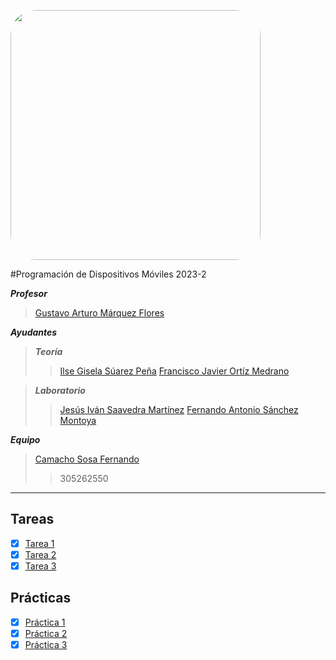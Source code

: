 [<img src="https://pagina.fciencias.unam.mx/sites/default/files/logoFC_2.png" width="400" style="float:center;border-radius:10%"/>](https://www.fciencias.unam.mx)


#Programación de Dispositivos Móviles 2023-2


***Profesor***
>  [Gustavo Arturo Márquez Flores](mailto:gmarquez@ciencias.unam.mx)

***Ayudantes***
>***Teoría***
>> [Ilse Gisela Súarez Peña](mailto:ilse_suarez@ciencias.unam.mx)
>> [Francisco Javier Ortíz Medrano](mailto:w.jav56@ciencias.unam.mx)

>***Laboratorio***
>> [Jesús Iván Saavedra Martínez](mailto:ivan.saavedra@ciencias.unam.mx)
>> [Fernando Antonio Sánchez Montoya](mailto:cafetafer@ciencias.unam.mx)


***Equipo***

>[Camacho Sosa Fernando](mailto:fcamachos@ciencias.unam.mx)
>> 305262550

---
## Tareas

- [x] [Tarea 1](./Tarea%201/HolaTodos.zip)
- [x] [Tarea 2](./Tarea2/)
- [x] [Tarea 3](./UNAMordida/)

## Prácticas
- [x] [Práctica 1](./Practica%201/P1_Cajero_CamachoSosa.md)
- [x] [Práctica 2](./Practica%202/P2_Cajero_CamachoSosa.md)
- [x] [Práctica 3](./Practica%203/P3_Futuro_CamachoSosa.md)